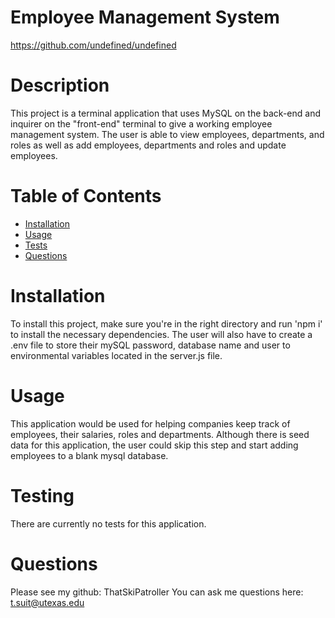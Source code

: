 
# Employee Management System
https://github.com/undefined/undefined
# Description
This project is a terminal application that uses MySQL on the back-end and inquirer on the "front-end" terminal to give a working employee management system. The user is able to view employees, departments, and roles as well as add employees, departments and roles and update employees.  
# Table of Contents
* [Installation](#installation)
* [Usage](#usage)
* [Tests](#tests)
* [Questions](#questions)
# Installation
To install this project, make sure you're in the right directory and run 'npm i' to install the necessary dependencies. The user will also have to create a .env file to store their mySQL password, database name and user to environmental variables located in the server.js file.
# Usage
This application would be used for helping companies keep track of employees, their salaries, roles and departments. Although there is seed data for this application, the user could skip this step and start adding employees to a blank mysql database.
# Testing
There are currently no tests for this application.
# Questions
Please see my github: ThatSkiPatroller
You can ask me questions here: t.suit@utexas.edu